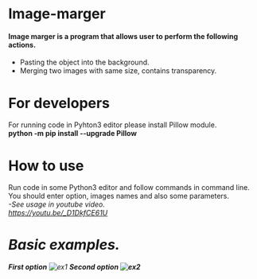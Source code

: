 # Image-marger

#### Image marger is a program that allows user to perform the following actions.
<ul>
<li>Pasting the object into the background.</li>
<li>Merging two images with same size, contains transparency.</li>
</ul>

# For developers
For running code in Pyhton3 editor please install Pillow module.<br>
<strong>python -m pip install --upgrade Pillow</strong>

# How to use

Run code in some Python3 editor and follow commands in command line. You should enter option, images names and also some parameters.<br>
<em>-See usage in youtube video.<em/><br>
<em>https://youtu.be/_D1DkfCE61U<em/>


# Basic examples.
<strong>First option</strong>
![ex1](https://user-images.githubusercontent.com/37843678/86576514-e284cc00-bf89-11ea-8ab6-fa973ac75ceb.png)
<strong>Second option<strong/>
![ex2](https://user-images.githubusercontent.com/37843678/86576518-e44e8f80-bf89-11ea-849c-11470a00f3c9.png)

